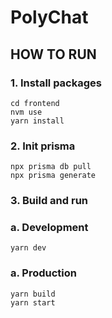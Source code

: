 <!-- # PolyChat

## HOW TO RUN
### 1. Install Docker and docker-compose

### 2. Build and run

### a. Development
```shell
docker compose -f docker-compose.dev.yml build
docker compose -f docker-compose.dev.yml --env-file .env up --remove-orphans
```

### a. Production
```shell
docker compose -f docker-compose.prod.yml build
docker compose -f docker-compose.prod.yml --env-file .env up
```

### Database connection
Get in to the mysql container
```
  docker exec -it mysql bash
  mysql -u root -p
``` -->

# PolyChat

## HOW TO RUN

### 1. Install packages

```
cd frontend
nvm use
yarn install
```

### 2. Init prisma

```
npx prisma db pull
npx prisma generate
```

### 3. Build and run

### a. Development

```shell
yarn dev
```

### a. Production

```shell
yarn build
yarn start
```
